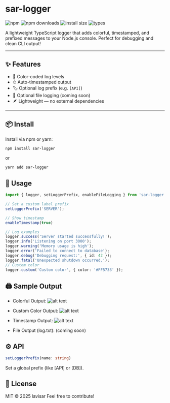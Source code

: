 # sar-logger

![npm](https://img.shields.io/npm/v/sar-logger)
![npm downloads](https://img.shields.io/npm/dt/sar-logger)
![install size](https://badgen.net/packagephobia/install/sar-logger)
![types](https://badgen.net/npm/types/sar-logger)

A lightweight TypeScript logger that adds colorful, timestamped, and prefixed messages to your Node.js console. Perfect for debugging and clean CLI output!

---

## ✨ Features

- 🎨 Color-coded log levels
- ⏱ Auto-timestamped output
- 🏷 Optional log prefix (e.g. `[API]`)
- 📁 Optional file logging (coming soon)
- 🪶 Lightweight — no external dependencies

---

## 📦 Install

Install via npm or yarn:

```bash
npm install sar-logger
```
or
```bash
yarn add sar-logger
```
## 🚀 Usage

```ts
import { logger, setLoggerPrefix, enableFileLogging } from 'sar-logger';

// Set a custom label prefix
setLoggerPrefix('SERVER');

// Show timestamp
enableTimestamp(true)

// Log examples
logger.success('Server started successfully!');
logger.info('Listening on port 3000');
logger.warning('Memory usage is high');
logger.error('Failed to connect to database');
logger.debug('Debugging request:', { id: 42 });
logger.fatal('Unexpected shutdown occurred.');
// Custom color
logger.custom('Custom color', { color: '#FF5733' });

```
## 🖨 Sample Output
- Colorful Output:
![alt text](https://xgjzloifyvgpbmyonaya.supabase.co/storage/v1/object/public/files/Qt5B9gpNwC/original)
- Custom Color Output:
![alt text](https://xgjzloifyvgpbmyonaya.supabase.co/storage/v1/object/public/files/25Ag39GeKd/original)
- Timestamp Output:
![alt text](https://xgjzloifyvgpbmyonaya.supabase.co/storage/v1/object/public/files/PBuCoKfZeF/original)


- File Output (log.txt): (coming soon)

## ⚙️ API
```ts
setLoggerPrefix(name: string)
```
Set a global prefix (like [API] or [DB]).


## 📜 License
MIT © 2025 lavisar
Feel free to contribute!

